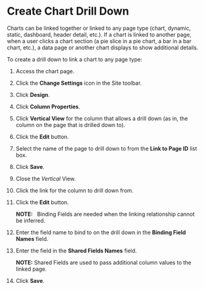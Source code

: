 # Create Chart Drill Down

Charts can be linked together or linked to any page type (chart,
dynamic, static, dashboard, header detail, etc.). If a chart is linked
to another page, when a user clicks a chart section (a pie slice in a
pie chart, a bar in a bar chart, etc.), a data page or another chart
displays to show additional details.

To create a drill down to link a chart to any page type:

1.  Access the chart page.

2.  Click the **Change Settings** icon in the Site toolbar.

3.  Click **Design**.

4.  Click **Column Properties**.

5.  Click **Vertical View** for the column that allows a drill down (as
    in, the column on the page that is drilled down to).

6.  Click the **Edit** button.

7.  Select the name of the page to drill down to from the **Link to Page
    ID** list box.

8.  Click **Save**.

9.  Close the *Vertical* View.

10. Click the link for the column to drill down from.

11. Click the **Edit** button.
    
    **NOTE:**   Binding Fields are needed when the linking relationship
    cannot be inferred.

12. Enter the field name to bind to on the drill down in the **Binding
    Field Names** field.

13. Enter the field in the **Shared Fields Names** field.
    
    **NOTE:** Shared Fields are used to pass additional column values to
    the linked page.

14. Click **Save**.
